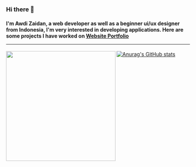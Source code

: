 ### Hi there 👋
#### I'm Awdi Zaidan, a web developer as well as a beginner ui/ux designer from Indonesia, I'm very interested in developing applications. Here are some projects I have worked on [Website Portfolio](https://www.achmadawdi.com) <br> <hr>
[![Anurag's GitHub stats](https://github-readme-stats.vercel.app/api?username=achmadawdi)](https://github.com/anuraghazra/github-readme-stats)
<img src="https://github-readme-stats.vercel.app/api/top-langs/?username=achmadawdi&langs_count=5" align="left" width="300px">
